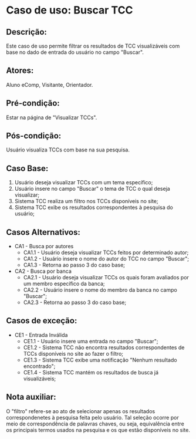 # Caso de uso: Buscar TCC

## Descrição:
Este caso de uso permite filtrar os resultados de TCC visualizáveis com base no dado de entrada do usuário no campo "Buscar".
## Atores:
Aluno eComp, Visitante, Orientador.
## Pré-condição:
Estar na página de "Visualizar TCCs".
## Pós-condição:
Usuário visualiza TCCs com base na sua pesquisa.
## Caso Base:
1. Usuário deseja visualizar TCCs com um tema específico;
1. Usuário insere no campo "Buscar" o tema de TCC o qual deseja visualizar;
1. Sistema TCC realiza um filtro nos TCCs disponíveis no site;
1. Sistema TCC exibe os resultados correspondentes à pesquisa do usuário;
## Casos Alternativos:
* CA1 - Busca por autores
  * CA1.1 - Usuário deseja visualizar TCCs feitos por determinado autor;  
  * CA1.2 - Usuário insere o nome do autor do TCC no campo "Buscar";  
  * CA1.3 - Retorna ao passo 3 do caso base;  
* CA2 - Busca por banca  
  * CA2.1 - Usuário deseja visualizar TCCs os quais foram avaliados por um membro específico da banca;  
  * CA2.2 - Usuário insere o nome do membro da banca no campo "Buscar";  
  * CA2.3 - Retorna ao passo 3 do caso base;  
## Casos de exceção:
* CE1 - Entrada Inválida  
  * CE1.1 - Usuário insere uma entrada no campo "Buscar";  
  * CE1.2 - Sistema TCC não encontra resultados correspondentes de TCCs disponíveis no site ao fazer o filtro;  
  * CE1.3 - Sistema TCC exibe uma notificação "Nenhum resultado encontrado";  
  * CE1.4 - Sistema TCC mantém os resultados de busca já visualizáveis;  
## Nota auxiliar:
O "filtro" refere-se ao ato de selecionar apenas os resultados correspondenetes à pesquisa feita pelo usuário. Tal seleção ocorre por meio de correspondência de palavras chaves, ou seja, equivalência entre os principais termos usados na pesquisa e os que estão disponíveis no site.
